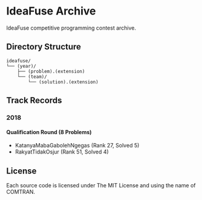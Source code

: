 # IdeaFuse Archive

IdeaFuse competitive programming contest archive.

## Directory Structure

```
ideafuse/
└── (year)/
    ├── (problem).(extension)
    └── (team)/
        └── (solution).(extension)
```

## Track Records

### 2018

#### Qualification Round (8 Problems)

- KatanyaMabaGabolehNgegas (Rank 27, Solved 5)
- RakyatTidakOsjur (Rank 51, Solved 4)

## License

Each source code is licensed under The MIT License and using the name of
COMTRAN.

